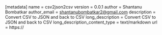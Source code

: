 [metadata]
name = csv2json2csv
version = 0.0.1
author = Shantanu Bombatkar
author_email = shantanubombatkar2@gmail.com
description = Convert CSV to JSON and back to CSV
long_description = Convert CSV to JSON and back to CSV
long_description_content_type = text/markdown
url = https://